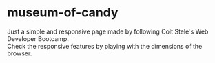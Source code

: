 # museum-of-candy

Just a simple and responsive page made by following Colt Stele's Web Developer Bootcamp.  
Check the responsive features by playing with the dimensions of the browser.

